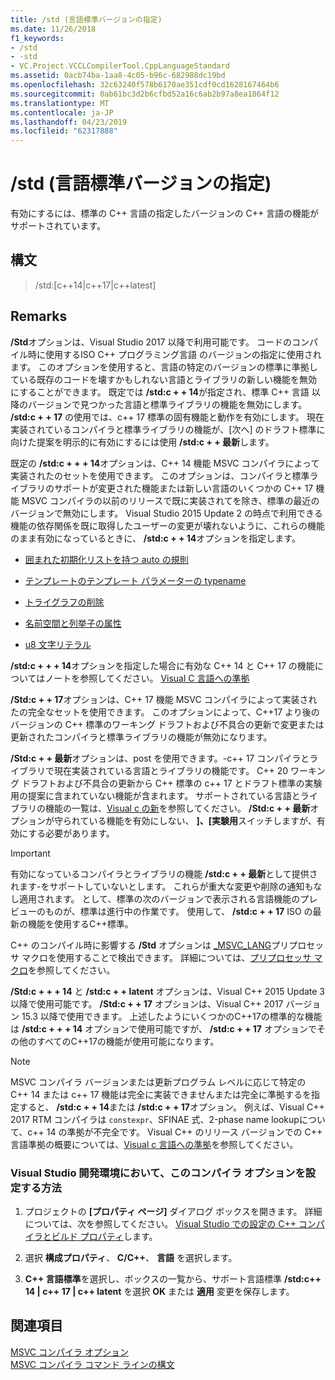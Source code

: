 ```yaml
---
title: /std (言語標準バージョンの指定)
ms.date: 11/26/2018
f1_keywords:
- /std
- -std
- VC.Project.VCCLCompilerTool.CppLanguageStandard
ms.assetid: 0acb74ba-1aa8-4c05-b96c-682988dc19bd
ms.openlocfilehash: 32c63240f578b6170ae351cdf0cd1628167464b6
ms.sourcegitcommit: 0ab61bc3d2b6cfbd52a16c6ab2b97a8ea1864f12
ms.translationtype: MT
ms.contentlocale: ja-JP
ms.lasthandoff: 04/23/2019
ms.locfileid: "62317888"
---
```

# <a name="std-specify-language-standard-version"></a>/std (言語標準バージョンの指定)

有効にするには、標準の C++ 言語の指定したバージョンの C++ 言語の機能がサポートされています。

## <a name="syntax"></a>構文

> /std:\[c++14\|c++17\|c++latest]

## <a name="remarks"></a>Remarks

**/Std**オプションは、Visual Studio 2017 以降で利用可能です。 コードのコンパイル時に使用するISO C++ プログラミング言語 のバージョンの指定に使用されます。 このオプションを使用すると、言語の特定のバージョンの標準に準拠している既存のコードを壊すかもしれない言語とライブラリの新しい機能を無効にすることができます。 既定では **/std:c + + 14**が指定され、標準 C++ 言語 以降のバージョンで見つかった言語と標準ライブラリの機能を無効にします。 **/std:c + + 17** の使用では、c++ 17 標準の固有機能と動作を有効にします。 現在実装されているコンパイラと標準ライブラリの機能が、[次へ] のドラフト標準に向けた提案を明示的に有効にするには使用 **/std:c + + 最新**します。

既定の **/std:c + + + 14**オプションは、C++ 14 機能 MSVC コンパイラによって実装されたのセットを使用できます。 このオプションは、コンパイラと標準ライブラリのサポートが変更された機能または新しい言語のいくつかの C++ 17 機能 MSVC コンパイラの以前のリリースで既に実装されてを除き、標準の最近のバージョンで無効にします。 Visual Studio 2015 Update 2 の時点で利用できる機能の依存関係を既に取得したユーザーの変更が壊れないように、これらの機能のまま有効になっているときに、 **/std:c + + 14**オプションを指定します。

- [囲まれた初期化リストを持つ auto の規則](http://www.open-std.org/jtc1/sc22/wg21/docs/papers/2014/n3922.html)

- [テンプレートのテンプレート パラメーターの typename](http://www.open-std.org/jtc1/sc22/wg21/docs/papers/2014/n4051.html)

- [トライグラフの削除](http://www.open-std.org/jtc1/sc22/wg21/docs/papers/2014/n4086.html)

- [名前空間と列挙子の属性](http://www.open-std.org/jtc1/sc22/wg21/docs/papers/2014/n4266.html)

- [u8 文字リテラル](http://www.open-std.org/jtc1/sc22/wg21/docs/papers/2014/n4267.html)

**/std:c + + + 14**オプションを指定した場合に有効な C++ 14 と C++ 17 の機能についてはノートを参照してください。 [Visual C 言語への準拠](../../overview/visual-cpp-language-conformance.md)

**/Std:c + + 17**オプションは、C++ 17 機能 MSVC コンパイラによって実装されたの完全なセットを使用できます。 このオプションによって、C++17 より後のバージョンの C++ 標準のワーキング ドラフトおよび不具合の更新で変更または更新されたコンパイラと標準ライブラリの機能が無効になります。

**/Std:c + + 最新**オプションは、post を使用できます。-c++ 17 コンパイラとライブラリで現在実装されている言語とライブラリの機能です。 C++ 20 ワーキング ドラフトおよび不具合の更新から C++ 標準の c++ 17 とドラフト標準の実験用の提案に含まれていない機能が含まれます。 サポートされている言語とライブラリの機能の一覧は、[Visual c の新](../../overview/what-s-new-for-visual-cpp-in-visual-studio.md)を参照してください。 **/Std:c + + 最新**オプションが守られている機能を有効にしない、 **]、[実験用**スイッチしますが、有効にする必要があります。

> [!IMPORTANT]
> 有効になっているコンパイラとライブラリの機能 **/std:c + + 最新**として提供されます-をサポートしていないとします。 これらが重大な変更や削除の通知もなし適用されます。 として、標準の次のバージョンで表示される言語機能のプレビューのものが、標準は進行中の作業です。 使用して、 **/std:c + + 17** ISO の最新の機能を使用するC++標準。

C++ のコンパイル時に影響する **/Std** オプションは [\_MSVC\_LANG](../../preprocessor/predefined-macros.md)プリプロセッサ マクロを使用することで検出できます。 詳細については、[プリプロセッサ マクロ](../../preprocessor/predefined-macros.md)を参照してください。

**/Std:c + + + 14** と **/std:c + + latent**  オプションは、Visual C++ 2015 Update 3 以降で使用可能です。 **/Std:c + + 17** オプションは、Visual C++ 2017 バージョン 15.3 以降で使用できます。 上述したようにいくつかのC++17の標準的な機能は **/std:c + + + 14** オプションで使用可能ですが、 **/std:c + + 17** オプションでその他のすべてのC++17の機能が使用可能になります。

> [!NOTE]
> MSVC コンパイラ バージョンまたは更新プログラム レベルに応じて特定の C++ 14 または c++ 17 機能は完全に実装できませんまたは完全に準拠するを指定すると、 **/std:c + + 14**または **/std:c + + 17**オプション。 例えば、Visual C++ 2017 RTM コンパイラは `constexpr`、SFINAE 式、2-phase name lookupについて、c++ 14 の準拠が不完全です。 Visual C++ のリリース バージョンでの C++ 言語準拠の概要については、[Visual c 言語への準拠](../../overview/visual-cpp-language-conformance.md)を参照してください。

### <a name="to-set-this-compiler-option-in-the-visual-studio-development-environment"></a>Visual Studio 開発環境において、このコンパイラ オプションを設定する方法

1. プロジェクトの **[プロパティ ページ]** ダイアログ ボックスを開きます。 詳細については、次を参照してください。 [Visual Studio での設定の C++ コンパイラとビルド プロパティ](../working-with-project-properties.md)します。

1. 選択 **構成プロパティ**、 **C/C++**、 **言語** を選択します。

1. **C++ 言語標準**を選択し、ボックスの一覧から、サポート言語標準 **/std:c++ 14 | c++ 17 | c++ latent** を選択 **OK** または **適用** 変更を保存します。

## <a name="see-also"></a>関連項目

[MSVC コンパイラ オプション](compiler-options.md)<br/>
[MSVC コンパイラ コマンド ラインの構文](compiler-command-line-syntax.md)
